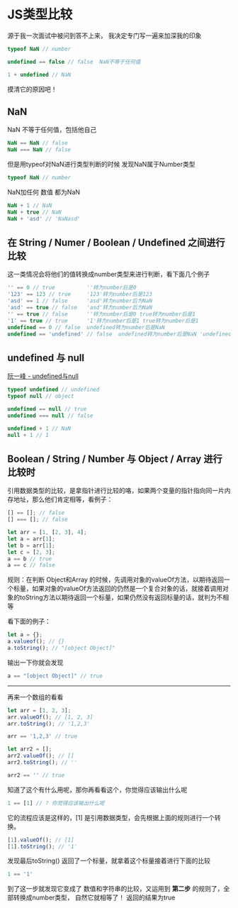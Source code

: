 # JS类型比较

源于我一次面试中被问到答不上来， 我决定专门写一遍来加深我的印象

```javascript
typeof NaN // number

undefined == false // false  NaN不等于任何值

1 + undefined // NaN
```

摸清它的原因吧！



## NaN
NaN 不等于任何值，包括他自己
```javascript
NaN == NaN // false
NaN === NaN // false
```
但是用typeof对NaN进行类型判断的时候 发现NaN属于Number类型
```javascript
typeof NaN // number
```
NaN加任何 数值 都为NaN

```javascript
NaN + 1 // NaN
NaN + true // NaN
NaN + 'asd' // 'NaNasd'
```


## 在 String / Numer /  Boolean / Undefined 之间进行比较
这一类情况会将他们的值转换成number类型来进行判断，看下面几个例子

```javascript
'' == 0 // true          ''转为number后是0 
'123' == 123 // true     '123'转为number后是123
'asd' == 1 // false      'asd'转为number后为NaN
'asd' == true // false   'asd'转为number后为NaN 
'' == true // false      ''转为number后是0 true转为number后是1
'1' == true // true		 '1'转为number后是1 true转为number后是1
undefined == 0 // false  undefined转为number后是NaN
undefined == 'undefined' // false  undefined转为number后是NaN 'undefined'转为number后是NaN NaN不等于它本身
```


## undefined 与 null
[阮一峰 - undefined与null](http://www.ruanyifeng.com/blog/2014/03/undefined-vs-null.html)
```javascript
typeof undefined // undefined
typeof null // object

undefined == null // true
undefined === null // false 

undefined + 1 // NaN   
null + 1 // 1
```



## Boolean / String / Number 与 Object / Array 进行比较时
引用数据类型的比较，是拿指针进行比较的咯，如果两个变量的指针指向同一片内存地址，那么他们肯定相等，看例子：

```javascript
[] == []; // false
[] === []; // false

let arr = [1, [2, 3], 4];
let a = arr[1];
let b = arr[1];
let c = [2, 3];
a == b // true
a == c // false
```


规则：在判断 Object和Array 的时候，先调用对象的valueOf方法，以期待返回一个标量，如果对象的valueOf方法返回的仍然是一个复合对象的话，就接着调用对象的toString方法以期待返回一个标量，如果仍然没有返回标量的话，就判为不相等

看下面的例子：

```javascript
let a = {};
a.valueof(); // {}
a.toString(); // "[object Object]"
```
输出一下你就会发现

```javascript
a == "[object Object]" // true
```
---
再来一个数组的看看

```javascript
let arr = [1, 2, 3];
arr.valueOf(); // [1, 2, 3]
arr.toString(); // '1,2,3'

arr == '1,2,3' // true

let arr2 = [];
arr2.valueOf(); // []
arr2.toString(); // ''

arr2 == '' // true
```
知道了这个有什么用呢，那你再看看这个，你觉得应该输出什么呢

```javascript
1 == [1] // ? 你觉得应该输出什么呢
```
它的流程应该是这样的，[1] 是引用数据类型，会先根据上面的规则进行一个转换。

```javascript
[1].valueOf(); // [1]
[1].toString(); // '1'
```
发现最后toString() 返回了一个标量，就拿着这个标量接着进行下面的比较

```javascript
1 == '1'
```
到了这一步就发现它变成了 数值和字符串的比较，又运用到 **第二步** 的规则了，全部转换成number类型，
自然它就相等了！ 返回的结果为true







